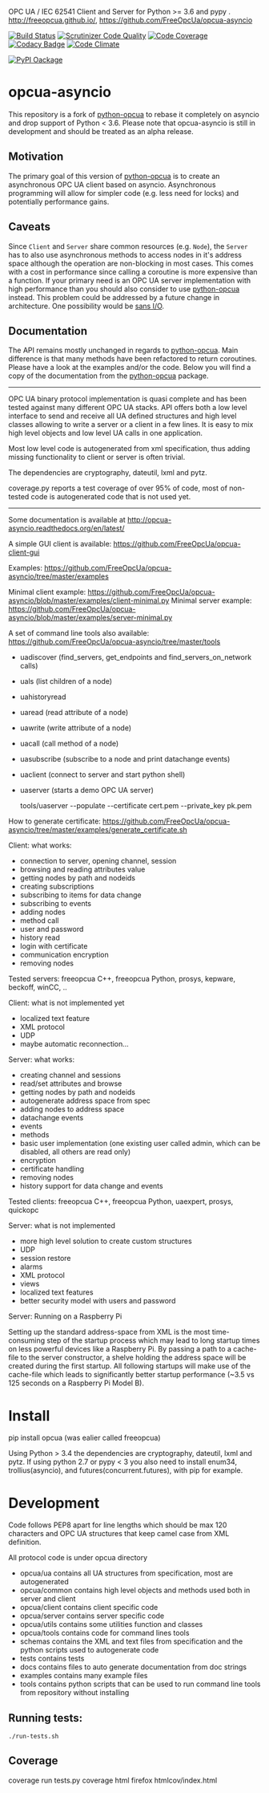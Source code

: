 OPC UA / IEC 62541 Client and Server for Python >= 3.6 and pypy .
http://freeopcua.github.io/, https://github.com/FreeOpcUa/opcua-asyncio

[![Build Status](https://travis-ci.org/FreeOpcUa/opcua-asyncio.svg?branch=master)](https://travis-ci.org/FreeOpcUa/opcua-asyncio)
[![Scrutinizer Code Quality](https://scrutinizer-ci.com/g/FreeOpcUa/opcua-asyncio/badges/quality-score.png?b=master)](https://scrutinizer-ci.com/g/FreeOpcUa/opcua-asyncio/?branch=master)
[![Code Coverage](https://scrutinizer-ci.com/g/FreeOpcUa/opcua-asyncio/badges/coverage.png?b=master)](https://scrutinizer-ci.com/g/FreeOpcUa/opcua-asyncio/?branch=master)
[![Codacy Badge](https://api.codacy.com/project/badge/grade/f7f9a138ee7c4541b3b794b86e61e929)](https://www.codacy.com/app/olivier-roulet/opcua-asyncio)
[![Code Climate](https://codeclimate.com/github/FreeOpcUa/opcua-asyncio/badges/gpa.svg)](https://codeclimate.com/github/FreeOpcUa/opcua-asyncio)

[![PyPI Oackage](https://badge.fury.io/py/freeopcua.svg)](https://badge.fury.io/py/freeopcua)

# opcua-asyncio

This repository is a fork of [python-opcua](https://github.com/FreeOpcUa/python-opcua) to rebase it completely on asyncio and drop support of Python < 3.6.
Please note that opcua-asyncio is still in development and should be treated as an alpha release. 

## Motivation

The primary goal of this version of [python-opcua](https://github.com/FreeOpcUa/python-opcua) is to create an asynchronous OPC UA client based on asyncio.
Asynchronous programming will allow for simpler code (e.g. less need for locks) and potentially performance gains.

## Caveats

Since `Client` and `Server` share common resources (e.g. `Node`), the `Server` has to also use asynchronous methods
to access nodes in it's address space although the operation are non-blocking in most cases. This comes with a cost
in performance since calling a coroutine is more expensive than a function. If your primary need is an OPC UA server implementation with high performance
than you should also consider to use [python-opcua](https://github.com/FreeOpcUa/python-opcua) instead.
This problem could be addressed by a future change in architecture. One possibility would be [sans I/O](https://sans-io.readthedocs.io/).

## Documentation

The API remains mostly unchanged in regards to [python-opcua](https://github.com/FreeOpcUa/python-opcua). Main difference is that many methods have been refactored to return coroutines.
Please have a look at the examples and/or the code.
Below you will find a copy of the documentation from the [python-opcua](https://github.com/FreeOpcUa/python-opcua) package.

---

OPC UA binary protocol implementation is quasi complete and has been tested against many different OPC UA stacks. API offers both a low level interface to send and receive all UA defined structures and high level classes allowing to write a server or a client in a few lines. It is easy to mix high level objects and low level UA calls in one application.

Most low level code is autogenerated from xml specification, thus adding missing functionality to client or server is often trivial.

The dependencies are cryptography, dateutil, lxml and pytz.

coverage.py reports a test coverage of over 95% of code, most of non-tested code is autogenerated code that is not used yet.

---

Some documentation is available at http://opcua-asyncio.readthedocs.org/en/latest/

A simple GUI client is available: https://github.com/FreeOpcUa/opcua-client-gui

Examples: https://github.com/FreeOpcUa/opcua-asyncio/tree/master/examples

Minimal client example: https://github.com/FreeOpcUa/opcua-asyncio/blob/master/examples/client-minimal.py
Minimal server example: https://github.com/FreeOpcUa/opcua-asyncio/blob/master/examples/server-minimal.py

A set of command line tools also available: https://github.com/FreeOpcUa/opcua-asyncio/tree/master/tools
* uadiscover (find_servers, get_endpoints and find_servers_on_network calls)
* uals (list children of a node)
* uahistoryread
* uaread (read attribute of a node)
* uawrite (write attribute of a node)
* uacall (call method of a node)
* uasubscribe (subscribe to a node and print datachange events)
* uaclient (connect to server and start python shell)
* uaserver (starts a demo OPC UA server)

    tools/uaserver --populate --certificate cert.pem --private_key pk.pem

How to generate certificate: https://github.com/FreeOpcUa/opcua-asyncio/tree/master/examples/generate_certificate.sh

Client: what works:
* connection to server, opening channel, session
* browsing and reading attributes value
* getting nodes by path and nodeids
* creating subscriptions
* subscribing to items for data change
* subscribing to events
* adding nodes
* method call
* user and password
* history read
* login with certificate
* communication encryption
* removing nodes

Tested servers: freeopcua C++, freeopcua Python, prosys, kepware, beckoff, winCC, ..

Client: what is not implemented yet
* localized text feature
* XML protocol
* UDP
* maybe automatic reconnection...


Server: what works:
* creating channel and sessions
* read/set attributes and browse
* getting nodes by path and nodeids
* autogenerate address space from spec
* adding nodes to address space
* datachange events
* events
* methods
* basic user implementation (one existing user called admin, which can be disabled, all others are read only)
* encryption
* certificate handling
* removing nodes
* history support for data change and events

Tested clients: freeopcua C++, freeopcua Python, uaexpert, prosys, quickopc

Server: what is not implemented
* more high level solution to create custom structures
* UDP
* session restore
* alarms
* XML protocol
* views
* localized text features
* better security model with users and password


Server: Running on a Raspberry Pi

Setting up the standard address-space from XML is the most time-consuming step of the startup process which may lead to long startup times on less powerful devices like a Raspberry Pi. By passing a path to a cache-file to the server constructor, a shelve holding the address space will be created during the first startup. All following startups will make use of the cache-file which leads to significantly better startup performance (~3.5 vs 125 seconds on a Raspberry Pi Model B).

# Install

pip install opcua   (was ealier called freeopcua)

Using Python > 3.4 the dependencies are cryptography, dateutil, lxml and pytz. If using python 2.7 or pypy < 3 you also need to install enum34, trollius(asyncio), and futures(concurrent.futures), with pip for example.

# Development

Code follows PEP8 apart for line lengths which should be max 120 characters and OPC UA structures that keep camel case from XML definition.

All protocol code is under opcua directory

- opcua/ua contains all UA structures from specification, most are autogenerated
- opcua/common contains high level objects and methods used both in server and client
- opcua/client contains client specific code
- opcua/server contains server specific code
- opcua/utils contains some utilities function and classes
- opcua/tools contains code for command lines tools
- schemas contains the XML and text files from specification and the python scripts used to autogenerate code
- tests contains tests
- docs contains files to auto generate documentation from doc strings
- examples contains many example files
- tools contains python scripts that can be used to run command line tools from repository without installing

## Running tests:

```
./run-tests.sh
```

## Coverage

coverage run tests.py
coverage html
firefox htmlcov/index.html

